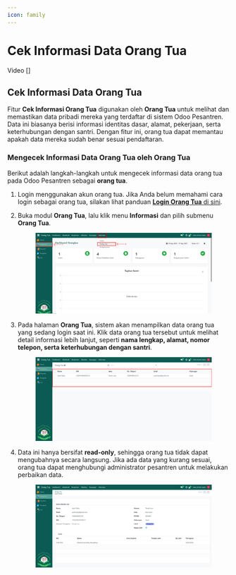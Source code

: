 ```yaml
---
icon: family
---
```


# Cek Informasi Data Orang Tua

Video \[]

## Cek Informasi Data Orang Tua

Fitur **Cek Informasi Orang Tua** digunakan oleh **Orang Tua** untuk melihat dan memastikan data pribadi mereka yang terdaftar di sistem Odoo Pesantren. Data ini biasanya berisi informasi identitas dasar, alamat, pekerjaan, serta keterhubungan dengan santri. Dengan fitur ini, orang tua dapat memantau apakah data mereka sudah benar sesuai pendaftaran.

### Mengecek Informasi  Data Orang Tua oleh Orang Tua

Berikut adalah langkah-langkah untuk mengecek informasi data orang tua pada Odoo Pesantren sebagai **orang tua**.

1. Login menggunakan akun orang tua. Jika Anda belum memahami cara login sebagai orang tua, silakan lihat panduan [**Login Orang Tua** di sini](../../../setup-and-konfigurasi/panduan-login/login-orang-tua.md).
2.  Buka modul **Orang Tua**, lalu klik menu **Informasi** dan pilih submenu **Orang Tua**.

    <figure><img src="../../../.gitbook/assets/images-597.png" alt=""><figcaption></figcaption></figure>


3.  Pada halaman **Orang Tua**, sistem akan menampilkan data orang tua yang sedang login saat ini. Klik data orang tua tersebut untuk melihat detail informasi lebih lanjut, seperti **nama lengkap, alamat, nomor telepon, serta keterhubungan dengan santri**.

    <figure><img src="../../../.gitbook/assets/images-598 (1).png" alt=""><figcaption></figcaption></figure>


4.  Data ini hanya bersifat **read-only**, sehingga orang tua tidak dapat mengubahnya secara langsung. Jika ada data yang kurang sesuai, orang tua dapat menghubungi administrator pesantren untuk melakukan perbaikan data.

    <figure><img src="../../../.gitbook/assets/images-599.png" alt=""><figcaption></figcaption></figure>
